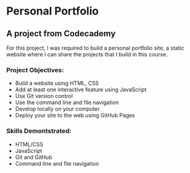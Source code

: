 # Personal Portfolio

## A project from Codecademy
For this project, I was required to build a personal portfolio site, a static website where I can share the projects that I build in this course.

### Project Objectives:
- Build a website using HTML, CSS
- Add at least one interactive feature using JavaScript
- Use Git version control
- Use the command line and file navigation
- Develop locally on your computer
- Deploy your site to the web using GitHub Pages

### Skills Demontstrated:
- HTML/CSS
- JavaScript
- Git and GitHub
- Command line and file navigation